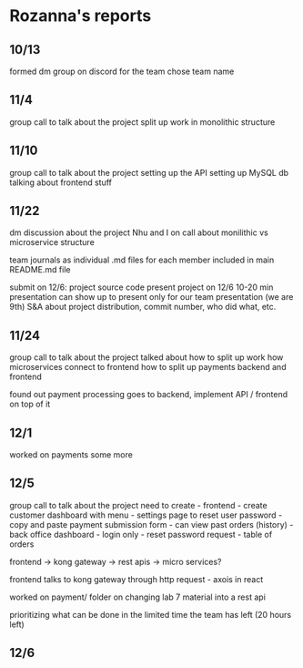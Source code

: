 # Rozanna's reports

## 10/13
formed dm group on discord for the team
chose team name

## 11/4
group call to talk about the project
split up work in monolithic structure

## 11/10
group call to talk about the project
setting up the API
setting up MySQL db
talking about frontend stuff

## 11/22
dm discussion about the project
Nhu and I on call about monilithic vs microservice structure

team journals as individual .md files for each member
included in main README.md file

submit on 12/6:
project source code
present project on 12/6
10-20 min presentation
can show up to present only for our team presentation (we are 9th)
S&A about project distribution, commit number, who did what, etc.

## 11/24
group call to talk about the project
talked about how to split up work
how microservices connect to frontend
how to split up payments backend and frontend

found out payment processing goes to backend, implement API / frontend on top of it

## 12/1
worked on payments some more

## 12/5
group call to talk about the project
need to create
    - frontend
        - create customer dashboard with menu
        - settings page to reset user password
        - copy and paste payment submission form
        - can view past orders (history)
    - back office dashboard
        - login only
        - reset password request
        - table of orders

frontend -> kong gateway -> rest apis -> micro services?

frontend talks to kong gateway through http request - axois in react

worked on payment/ folder on changing lab 7 material into a rest api

prioritizing what can be done in the limited time the team has left (20 hours left)

## 12/6

